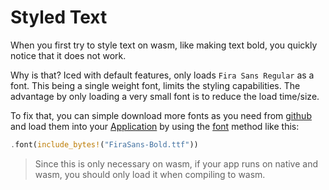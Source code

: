 # Styled Text

When you first try to style text on wasm, like making text bold, you quickly notice that it does not work.

Why is that? Iced with default features, only loads `Fira Sans Regular` as a font.
This being a single weight font, limits the styling capabilities.
The advantage by only loading a very small font is to reduce the load time/size.

To fix that, you can simple download more fonts as you need from [github](https://github.com/mozilla/Fira/tree/master/ttf) and load them into your [Application](https://docs.rs/iced/latest/iced/application/struct.Application.html) by using the [font](https://docs.rs/iced/latest/iced/application/struct.Application.html#method.font) method like this:
```rust
.font(include_bytes!("FiraSans-Bold.ttf"))
```

> Since this is only necessary on wasm, if your app runs on native and wasm, you should only load it when compiling to wasm.
